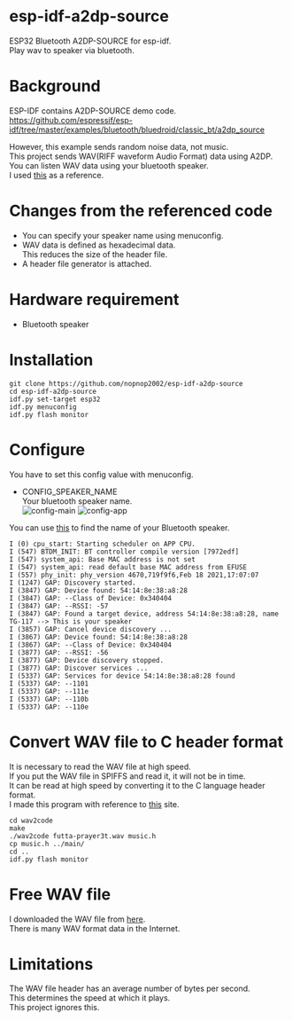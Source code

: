 # esp-idf-a2dp-source
ESP32 Bluetooth A2DP-SOURCE for esp-idf.   
Play wav to speaker via bluetooth.   

# Background   
ESP-IDF contains A2DP-SOURCE demo code.   
https://github.com/espressif/esp-idf/tree/master/examples/bluetooth/bluedroid/classic_bt/a2dp_source

However, this example sends random noise data, not music.   
This project sends WAV(RIFF waveform Audio Format) data using A2DP.   
You can listen WAV data using your bluetooth speaker.   
I used [this](https://github.com/admiralmaggie/esp32_bt_source) as a reference.

# Changes from the referenced code   
- You can specify your speaker name using menuconfig.   
- WAV data is defined as hexadecimal data.   
 This reduces the size of the header file.   
- A header file generator is attached.   

# Hardware requirement    
- Bluetooth speaker

# Installation
```
git clone https://github.com/nopnop2002/esp-idf-a2dp-source
cd esp-idf-a2dp-source
idf.py set-target esp32
idf.py menuconfig
idf.py flash monitor
```

# Configure
You have to set this config value with menuconfig.   
- CONFIG_SPEAKER_NAME   
Your bluetooth speaker name.   
![config-main](https://user-images.githubusercontent.com/6020549/107940288-5c267300-6fcb-11eb-9323-dd8a6cf77c9a.jpg)
![config-app](https://user-images.githubusercontent.com/6020549/107940298-5e88cd00-6fcb-11eb-8c4a-28639db1df96.jpg)   

You can use [this](https://github.com/espressif/esp-idf/tree/master/examples/bluetooth/bluedroid/classic_bt/bt_discovery) to find the name of your Bluetooth speaker.   
```
I (0) cpu_start: Starting scheduler on APP CPU.
I (547) BTDM_INIT: BT controller compile version [7972edf]
I (547) system_api: Base MAC address is not set
I (547) system_api: read default base MAC address from EFUSE
I (557) phy_init: phy_version 4670,719f9f6,Feb 18 2021,17:07:07
I (1247) GAP: Discovery started.
I (3847) GAP: Device found: 54:14:8e:38:a8:28
I (3847) GAP: --Class of Device: 0x340404
I (3847) GAP: --RSSI: -57
I (3847) GAP: Found a target device, address 54:14:8e:38:a8:28, name TG-117 --> This is your speaker
I (3857) GAP: Cancel device discovery ...
I (3867) GAP: Device found: 54:14:8e:38:a8:28
I (3867) GAP: --Class of Device: 0x340404
I (3877) GAP: --RSSI: -56
I (3877) GAP: Device discovery stopped.
I (3877) GAP: Discover services ...
I (5337) GAP: Services for device 54:14:8e:38:a8:28 found
I (5337) GAP: --1101
I (5337) GAP: --111e
I (5337) GAP: --110b
I (5337) GAP: --110e
```

# Convert WAV file to C header format   
It is necessary to read the WAV file at high speed.   
If you put the WAV file in SPIFFS and read it, it will not be in time.   
It can be read at high speed by converting it to the C language header format.   
I made this program with reference to [this](https://blog.goo.ne.jp/lm324/e/ca93257fc9861a07bb6b8f27caa7d382) site.   

```
cd wav2code
make
./wav2code futta-prayer3t.wav music.h
cp music.h ../main/
cd ..
idf.py flash monitor
```

# Free WAV file   
I downloaded the WAV file from [here](https://music.futta.net/mp3.html).   
There is many WAV format data in the Internet.   

# Limitations   
The WAV file header has an average number of bytes per second.   
This determines the speed at which it plays.   
This project ignores this.   
